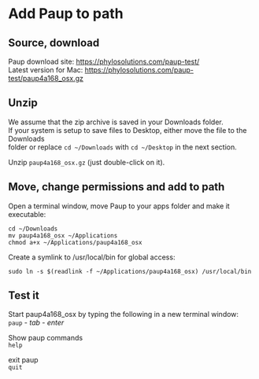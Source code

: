 # Add Paup to path

## Source, download
Paup download site: https://phylosolutions.com/paup-test/  
Latest version for Mac: https://phylosolutions.com/paup-test/paup4a168_osx.gz  

## Unzip
We assume that the zip archive is saved in your Downloads folder.    
If your system is setup to save files to Desktop, either move the file to the Downloads  
folder or replace ```cd ~/Downloads``` with ```cd ~/Desktop``` in the next section.  

Unzip ```paup4a168_osx.gz``` (just double-click on it).

## Move, change permissions and add to path
Open a terminal window, move Paup to your apps folder
and make it executable:
<pre><code>cd ~/Downloads
mv paup4a168_osx ~/Applications
chmod a+x ~/Applications/paup4a168_osx</code></pre>

Create a symlink to /usr/local/bin for global access:  
<pre><code>sudo ln -s $(readlink -f ~/Applications/paup4a168_osx) /usr/local/bin</code></pre>

## Test it
Start paup4a168_osx by typing the following in a new terminal window:  
```paup``` - _tab_ - _enter_    

Show paup commands  
```help``` 

exit paup  
```quit```
